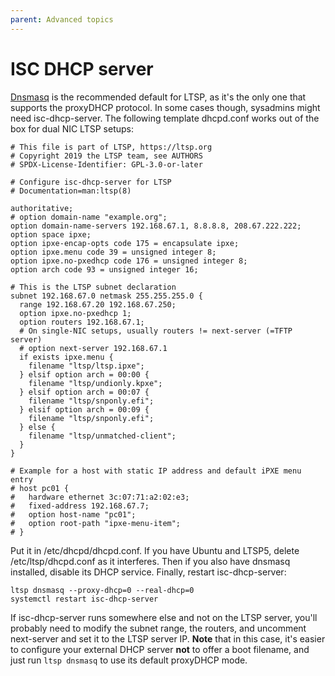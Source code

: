 ```yaml
---
parent: Advanced topics
---
```


# ISC DHCP server

[Dnsmasq](https://github.com/ltsp/ltsp/blob/master/docs/ltsp-dnsmasq.8.md) is the recommended default for LTSP, as it's the only one that supports the proxyDHCP protocol.
In some cases though, sysadmins might need isc-dhcp-server. The following template dhcpd.conf works out of the box for dual NIC LTSP setups:

```shell
# This file is part of LTSP, https://ltsp.org
# Copyright 2019 the LTSP team, see AUTHORS
# SPDX-License-Identifier: GPL-3.0-or-later

# Configure isc-dhcp-server for LTSP
# Documentation=man:ltsp(8)

authoritative;
# option domain-name "example.org";
option domain-name-servers 192.168.67.1, 8.8.8.8, 208.67.222.222;
option space ipxe;
option ipxe-encap-opts code 175 = encapsulate ipxe;
option ipxe.menu code 39 = unsigned integer 8;
option ipxe.no-pxedhcp code 176 = unsigned integer 8;
option arch code 93 = unsigned integer 16;

# This is the LTSP subnet declaration
subnet 192.168.67.0 netmask 255.255.255.0 {
  range 192.168.67.20 192.168.67.250;
  option ipxe.no-pxedhcp 1;
  option routers 192.168.67.1;
  # On single-NIC setups, usually routers != next-server (=TFTP server)
  # option next-server 192.168.67.1
  if exists ipxe.menu {
    filename "ltsp/ltsp.ipxe";
  } elsif option arch = 00:00 {
    filename "ltsp/undionly.kpxe";
  } elsif option arch = 00:07 {
    filename "ltsp/snponly.efi";
  } elsif option arch = 00:09 {
    filename "ltsp/snponly.efi";
  } else {
    filename "ltsp/unmatched-client";
  }
}

# Example for a host with static IP address and default iPXE menu entry
# host pc01 {
#   hardware ethernet 3c:07:71:a2:02:e3;
#   fixed-address 192.168.67.7;
#   option host-name "pc01";
#   option root-path "ipxe-menu-item";
# }
```

Put it in /etc/dhcpd/dhcpd.conf. If you have Ubuntu and LTSP5, delete /etc/ltsp/dhcpd.conf as it interferes. Then if you also have dnsmasq installed, disable its DHCP service. Finally, restart isc-dhcp-server:

```shell
ltsp dnsmasq --proxy-dhcp=0 --real-dhcp=0
systemctl restart isc-dhcp-server
```

If isc-dhcp-server runs somewhere else and not on the LTSP server, you'll probably need to modify the subnet range, the routers, and uncomment next-server and set it to the LTSP server IP. **Note** that in this case, it's easier to configure your external DHCP server **not** to offer a boot filename, and just run `ltsp dnsmasq` to use its default proxyDHCP mode.
